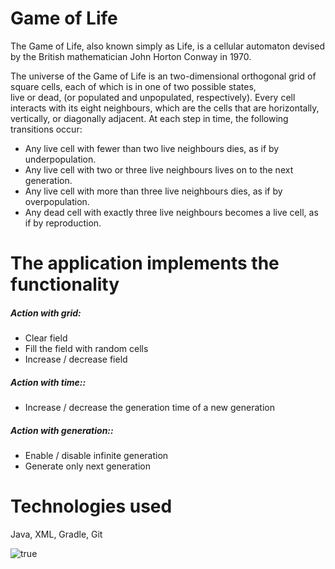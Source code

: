 # Game of Life
The Game of Life, also known simply as Life, is a cellular automaton devised by the British mathematician John Horton Conway in 1970.<br>

The universe of the Game of Life is an two-dimensional orthogonal grid of square cells, each of which is in one of two possible states,<br> 
live or dead, (or populated and unpopulated, respectively). Every cell interacts with its eight neighbours, which are the cells that are horizontally,<br> 
vertically, or diagonally adjacent. At each step in time, the following transitions occur:<br>

- Any live cell with fewer than two live neighbours dies, as if by underpopulation.<br>
- Any live cell with two or three live neighbours lives on to the next generation.<br>
- Any live cell with more than three live neighbours dies, as if by overpopulation.<br>
- Any dead cell with exactly three live neighbours becomes a live cell, as if by reproduction.<br>

# The application implements the functionality<br>
##### Action with grid:<br>
  - Сlear field
  - Fill the field with random cells
  - Increase / decrease field
##### Action with time::<br>
  - Increase / decrease the generation time of a new generation
##### Action with generation::<br>
  - Enable / disable infinite generation
  - Generate only next generation

# Technologies used<br>
  Java, XML, Gradle, Git
 
![true](https://user-images.githubusercontent.com/60775248/97164438-2e56bd80-1793-11eb-8565-48b5fc10a512.gif)
